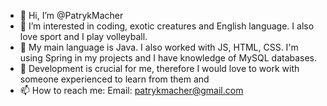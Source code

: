 - 👋 Hi, I’m @PatrykMacher
- 👀 I’m interested in coding, exotic creatures and English language. I also love sport and I play volleyball.
- 🌱 My main language is Java. I also worked with JS, HTML, CSS. I'm using Spring in my projects and I have knowledge of MySQL databases.
- 💞️ Development is crucial for me, therefore I would love to work with someone experienced to learn from them and
- 📫 How to reach me:
Email: patrykmacher@gmail.com

